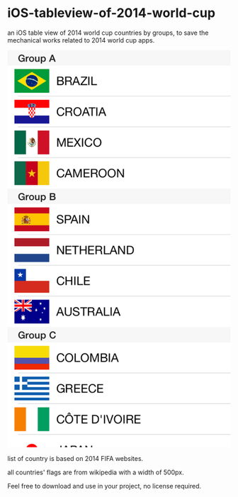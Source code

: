 iOS-tableview-of-2014-world-cup
===============================

an iOS table view of 2014 world cup countries by groups, to save the mechanical works related to 2014 world cup apps.

![](screenshot.png)

list of country is based on 2014 FIFA websites.

all countries' flags are from wikipedia with a width of 500px. 

Feel free to download and use in your project, no license required. 
